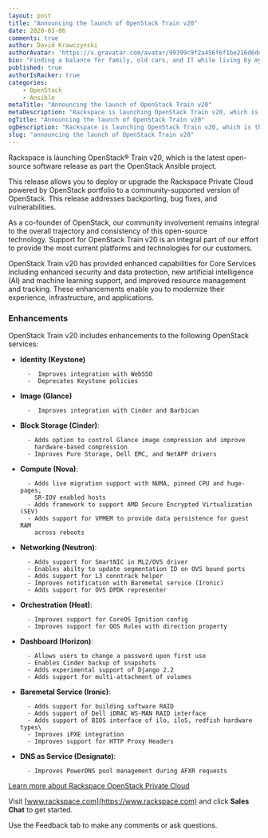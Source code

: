 ```yaml
---
layout: post
title: "Announcing the launch of OpenStack Train v20"
date: 2020-03-06
comments: true
author: David Krawczynski
authorAvatar: 'https://s.gravatar.com/avatar/99399c9f2a456f6f1be216d6ddde8b11'
bio: "Finding a balance for family, old cars, and IT while living by my mantra that 'luck is equal parts strength and spirit'!"
published: true
authorIsRacker: true
categories:
    - OpenStack
    - Ansible
metaTitle: "Announcing the launch of OpenStack Train v20"
metaDescription: "Rackspace is launching OpenStack Train v20, which is the latest open-source software release as part the OpenStack Ansible project."
ogTitle: "Announcing the launch of OpenStack Train v20"
ogDescription: "Rackspace is launching OpenStack Train v20, which is the latest open-source software release as part the OpenStack Ansible project."
slug: "announcing the launch of OpenStack Train v20" 
---
```


Rackspace is launching OpenStack&reg; Train v20, which is the latest open-source
software release as part the OpenStack Ansible project.

<!--more-->

This release allows you to deploy or upgrade the Rackspace Private Cloud powered
by OpenStack portfolio to a community-supported version of OpenStack. This
release addresses backporting, bug fixes, and vulnerabilities.

As a co-founder of OpenStack, our community involvement remains integral to the
overall trajectory and consistency of this open-source technology. Support for
OpenStack Train v20 is an integral part of our effort to provide the most current
platforms and technologies for our customers.

OpenStack Train v20 has provided enhanced capabilities for Core Services including
enhanced security and data protection, new artificial intelligence (AI) and machine
learning support, and improved resource management and tracking. These enhancements
enable you to modernize their experience, infrastructure, and applications.

### Enhancements

OpenStack Train v20 includes enhancements to the following OpenStack services:

- **Identity (Keystone)**

        -  Improves integration with WebSSO
        -  Deprecates Keystone policies

- **Image (Glance)**

        -  Improves integration with Cinder and Barbican

- **Block Storage (Cinder)**:

        - Adds option to control Glance image compression and improve
          hardware-based compression
        - Improves Pure Storage, Dell EMC, and NetAPP drivers

- **Compute (Nova)**:

        - Adds live migration support with NUMA, pinned CPU and huge-pages,
          SR-IOV enabled hosts
        - Adds framework to support AMD Secure Encrypted Virtualization (SEV)
        - Adds support for VPMEM to provide data persistence for guest RAM
          across reboots

- **Networking (Neutron)**:

        - Adds support for SmartNIC in ML2/OVS driver
        - Enables abilty to update segmentation ID on OVS bound ports
        - Adds support for L3 conntrack helper
        - Improves notification with Baremetal service (Ironic)
        - Adds support for OVS DPDK representer

- **Orchestration (Heat)**:

        - Improves support for CoreOS Ignition config
        - Improves support for QOS Rules with direction property

- **Dashboard (Horizon)**:

        - Allows users to change a password upon first use
        - Enables Cinder backup of snapshots
        - Adds experimental support of Django 2.2
        - Adds support for multi-attachment of volumes

- **Baremetal Service (Ironic)**:

        - Adds support for building software RAID
        - Adds support of Dell iDRAC WS-MAN RAID interface
        - Adds support of BIOS interface of ilo, ilo5, redfish hardware types\
        - Improves iPXE integration
        - Improves support for HTTP Proxy Headers

- **DNS as Service (Designate)**:

        - Improves PowerDNS pool management during AFXR requests

<a class="cta teal" id="cta" href="https://www.rackspace.com/openstack/private">Learn more about Rackspace OpenStack Private Cloud</a>

Visit [www.rackspace.com](https://www.rackspace.com) and click **Sales Chat**
to get started.

Use the Feedback tab to make any comments or ask questions.
